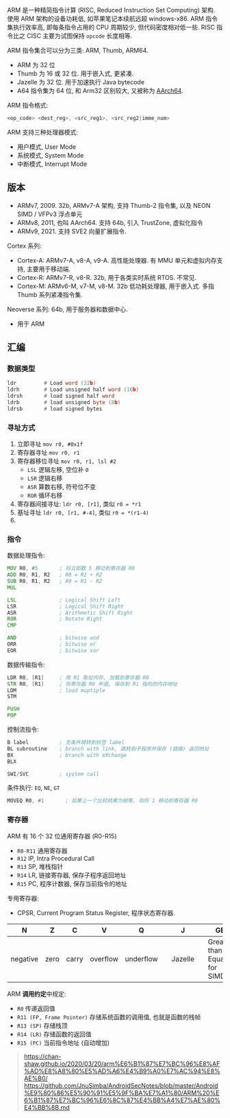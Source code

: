 ARM 是一种精简指令计算 (RISC, Reduced Instruction Set Computing) 架构. 使用 ARM 架构的设备功耗低, 如苹果笔记本续航远超 windows-x86. 
ARM 指令集执行效率高, 即每条指令占用的 CPU 周期较少, 但代码密度相对低一些. RISC 指令比之 CISC 主要为试图保持 `opcode` 长度相等.

ARM 指令集合可以分为三类: ARM, Thumb, ARM64. 
- ARM 为 32 位
- Thumb 为 16 或 32 位. 用于嵌入式, 更紧凑.
- Jazelle 为 32 位. 用于加速执行 Java bytecode 
- A64 指令集为 64 位, 和 Arm32 区别较大, 又被称为 [AArch64](AArch64.md).

ARM 指令格式:
```asm
<op_code> <dest_reg>, <src_reg1>, <src_reg2|imme_num>
```

ARM 支持三种处理器模式:
- 用户模式, User Mode
- 系统模式, System Mode
- 中断模式, Interrupt Mode

## 版本

- ARMv7, 2009. 32b, ARMv7-A 架构, 支持 Thumb-2 指令集, 以及 NEON SIMD / VFPv3 浮点单元
- ARMv8, 2011, 也叫 AArch64. 支持 64b, 引入 TrustZone, 虚拟化指令 
- ARMv9, 2021. 支持 SVE2 向量扩展指令. 

Cortex 系列:
- Cortex-A: ARMv7-A, v8-A, v9-A. 高性能处理器. 有 MMU 单元和虚拟内存支持, 主要用于移动端.
- Cortex-R: ARMv7-R, v8-R. 32b, 用于各类实时系统 RTOS. 不常见.
- Cortex-M: ARMv6-M, v7-M, v8-M. 32b 低功耗处理器, 用于嵌入式. 多指 Thumb 系列紧凑指令集.

Neoverse 系列: 64b, 用于服务器和数据中心.
- 用于 ARM 


## 汇编

### 数据类型

```asm
ldr         # Load word (32b)
ldrh        # Load unsigned half word (16b)
ldrsh       # load signed half word 
ldrb        # load unsigned byte (8b)
ldrsb       # load signed bytes
```

### 寻址方式

1. 立即寻址 `mov r0, #0x1f`
2. 寄存器寻址 `mov r0, r1`
3. 寄存器移位寻址 `mov r0, r1, lsl #2`
	- `LSL` 逻辑左移, 空位补 `0`
	- `LSR` 逻辑右移
	- `ASR` 算数右移, 符号位不变
	- `ROR` 循环右移
4. 寄存器间接寻址: `ldr r0, [r1]`, 类似 `r0 = *r1`
5. 基址寻址 `ldr r0, [r1, #-4]`, 类似 `r0 = *(r1-4)`
6. 


### 指令

数据处理指令:
```asm
MOV R0, #5       ; 将立即数 5 移动到寄存器 R0 
ADD R0, R1, R2   ; R0 = R1 + R2
SUB R0, R1, R2   ; R0 = R1 - R2
MUL 

LSL              ; Logical Shift Left
LSR              ; Logical Shift Right
ASR              ; Arithmetic Shift Right
ROR              ; Rotate Right
CMP            

AND              ; bitwise and
ORR              ; bitwise or
EOR              ; bitwise xor
```

数据传输指令:
```asm
LDR R0, [R1]     ; 用 R1 取址内存, 加载到寄存器 R0
STR R0, [R1]     ; 将寄存器 R0 中值, 保存到 R1 指向的内存地址
LDM              ; load muptiple
STM

PUSH
POP
```

控制流指令:
```asm
B label          ; 无条件跳转到标签 label
BL subroutine    ; branch with link, 跳转到子程序并保存 (链接) 返回地址
BX               ; branch with eXchange
BLX             

SWI/SVC          ; system call
```

条件执行: `EQ`, `NE`, `GT`
```asm
MOVEQ R0, #1       ; 如果上一个比较结果为相等, 则将 1 移动到寄存器 R0
```


### 寄存器

ARM 有 16 个 32 位通用寄存器 (R0-R15)
- `R0-R11` 通用寄存器
- `R12` IP, Intra Procedural Call
- `R13` SP, 堆栈指针
- `R14` LR, 链接寄存器, 保存子程序返回地址
- `R15` PC, 程序计数器, 保存当前指令的地址

专用寄存器:
- CPSR, Current Program Status Register, 程序状态寄存器.

| N        | Z    | C     | V        | Q         |     | J       |     | GE  |     | E          | A             | I           | F           | T     | M   |
| -------- | ---- | ----- | -------- | --------- | --- | ------- | --- | --- | --- | ---------- | ------------- | ----------- | ----------- | ----- | --- |
| negative | zero | carry | overflow | underflow |     | Jazelle |     | Greater than or Equal for SIMD    |     | Endianness | Abort disable | IRQ disable | FIQ disable | Thumb | processor mode <br> privilege mode    |


ARM **调用约定**中规定:
- `R0` 传递返回值
- `R11 (FP, Frame Pointer)` 存储系统函数的调用值, 也就是函数的栈帧
- `R13 (SP)` 存储栈顶
- `R14 (LR)` 存储函数的返回值
- `R15 (PC)` 当前指令地址 (自动增加)


> https://chan-shaw.github.io/2020/03/20/arm%E6%B1%87%E7%BC%96%E8%AF%AD%E8%A8%80%E5%AD%A6%E4%B9%A0%E7%AC%94%E8%AE%B0/
> https://github.com/JnuSimba/AndroidSecNotes/blob/master/Android%E9%80%86%E5%90%91%E5%9F%BA%E7%A1%80/ARM%20%E6%B1%87%E7%BC%96%E6%8C%87%E4%BB%A4%E7%AE%80%E4%BB%8B.md
